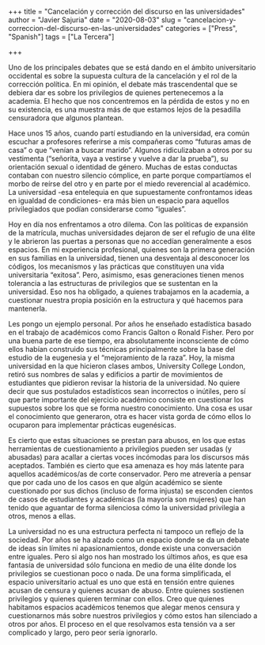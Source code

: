 +++
title = "Cancelación y corrección del discurso en las universidades"
author = "Javier Sajuria"
date = "2020-08-03"
slug = "cancelacion-y-correccion-del-discurso-en-las-universidades"
categories = ["Press", "Spanish"]
tags = ["La Tercera"]

+++

Uno de los principales debates que se está dando en el ámbito universitario occidental es sobre la supuesta cultura de la cancelación y el rol de la corrección política. En mi opinión, el debate más trascendental que se debiera dar es sobre los privilegios de quienes pertenecemos a la academia. El hecho que nos concentremos en la pérdida de estos y no en su existencia, es una muestra más de que estamos lejos de la pesadilla censuradora que algunos plantean.

Hace unos 15 años, cuando partí estudiando en la universidad, era común escuchar a profesores referirse a mis compañeras como “futuras amas de casa” o que “venían a buscar marido”. Algunos ridiculizaban a otros por su vestimenta (“señorita, vaya a vestirse y vuelve a dar la prueba”), su orientación sexual o identidad de género. Muchas de estas conductas contaban con nuestro silencio cómplice, en parte porque compartíamos el morbo de reírse del otro y en parte por el miedo reverencial al académico. La universidad -esa entelequia en que supuestamente confrontamos ideas en igualdad de condiciones- era más bien un espacio para aquellos privilegiados que podían considerarse como “iguales”.

Hoy en día nos enfrentamos a otro dilema. Con las políticas de expansión de la matrícula, muchas universidades dejaron de ser el refugio de una élite y le abrieron las puertas a personas que no accedían generalmente a esos espacios. En mi experiencia profesional, quienes son la primera generación en sus familias en la universidad, tienen una desventaja al desconocer los códigos, los mecanismos y las prácticas que constituyen una vida universitaria “exitosa”. Pero, asimismo, esas generaciones tienen menos tolerancia a las estructuras de privilegios que se sustentan en la universidad. Eso nos ha obligado, a quienes trabajamos en la academia, a cuestionar nuestra propia posición en la estructura y qué hacemos para mantenerla.

Les pongo un ejemplo personal. Por años he enseñado estadística basado en el trabajo de académicos como Francis Galton o Ronald Fisher. Pero por una buena parte de ese tiempo, era absolutamente inconsciente de cómo ellos habían construido sus técnicas principalmente sobre la base del estudio de la eugenesia y el “mejoramiento de la raza”. Hoy, la misma universidad en la que hicieron clases ambos, University College London, retiró sus nombres de salas y edificios a partir de movimientos de estudiantes que pidieron revisar la historia de la universidad. No quiere decir que sus postulados estadísticos sean incorrectos o inútiles, pero sí que parte importante del ejercicio académico consiste en cuestionar los supuestos sobre los que se forma nuestro conocimiento. Una cosa es usar el conocimiento que generaron, otra es hacer vista gorda de cómo ellos lo ocuparon para implementar prácticas eugenésicas.

Es cierto que estas situaciones se prestan para abusos, en los que estas herramientas de cuestionamiento a privilegios pueden ser usadas (y abusadas) para acallar a ciertas voces incómodas para los discursos más aceptados. También es cierto que esa amenaza es hoy más latente para aquellos académicos/as de corte conservador. Pero me atrevería a pensar que por cada uno de los casos en que algún académico se siente cuestionado por sus dichos (incluso de forma injusta) se esconden cientos de casos de estudiantes y académicas (la mayoría son mujeres) que han tenido que aguantar de forma silenciosa cómo la universidad privilegia a otros, menos a ellas.

La universidad no es una estructura perfecta ni tampoco un reflejo de la sociedad. Por años se ha alzado como un espacio donde se da un debate de ideas sin límites ni apasionamientos, donde existe una conversación entre iguales. Pero si algo nos han mostrado los últimos años, es que esa fantasía de universidad sólo funciona en medio de una élite donde los privilegios se cuestionan poco o nada. De una forma simplificada, el espacio universitario actual es uno que está en tensión entre quienes acusan de censura y quienes acusan de abuso. Entre quienes sostienen privilegios y quienes quieren terminar con ellos. Creo que quienes habitamos espacios académicos tenemos que alegar menos censura y cuestionarnos más sobre nuestros privilegios y cómo estos han silenciado a otros por años. El proceso en el que resolvamos esta tensión va a ser complicado y largo, pero peor sería ignorarlo.